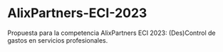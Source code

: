 # AlixPartners-ECI-2023
Propuesta para la competencia AlixPartners ECI 2023: (Des)Control de gastos en servicios profesionales.
